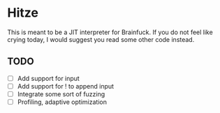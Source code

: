 # Hitze
This is meant to be a JIT interpreter for Brainfuck. If you do not feel like crying today, I would suggest you read some other code instead.

## TODO
 - [ ] Add support for input
 - [ ] Add support for ! to append input
 - [ ] Integrate some sort of fuzzing
 - [ ] Profiling, adaptive optimization
